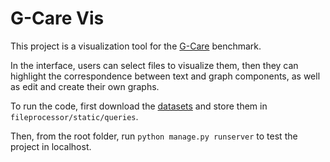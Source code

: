 # G-Care Vis

This project is a visualization tool for the [G-Care](https://dl.acm.org/doi/abs/10.1145/3318464.3389702) benchmark.

In the interface, users can select files to visualize them, then they can highlight the correspondence between text and graph components, as well as edit and create their own graphs.

To run the code, first download the [datasets](https://github.com/yspark-dblab/gcare) and store them in `fileprocessor/static/queries`.

Then, from the root folder, run `python manage.py runserver` to test the project in localhost.

